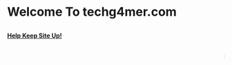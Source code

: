 <h1>Welcome To techg4mer.com</h1>
<h2><a href="https://discord.gg/97C2v9rNVt%22%3EDiscord Support Server</a></h2>
<h3><a href="https://www.youtube.com/channel/UCIaUjRKg92Df9VeBxrXjv5A%22%3EYouTube!</a></h3>
<h4><a href="https://github.com/TechG4mer%22%3E</a>GitHub</h4>
<h5><a href="https://streamlabs.com/tech_g4mer%22%3E</a>Help Keep Site Up!</h5>
<h6><a href=""></a></h6>
<h7><a href=""></a></h7>
<h8><a href=""></a></h8>
<h9><a href=""></a></h9>
<h10><a href=""></a></h10> 
<h11><a href=""></a></h11>
<marquee>lol</marquee>
